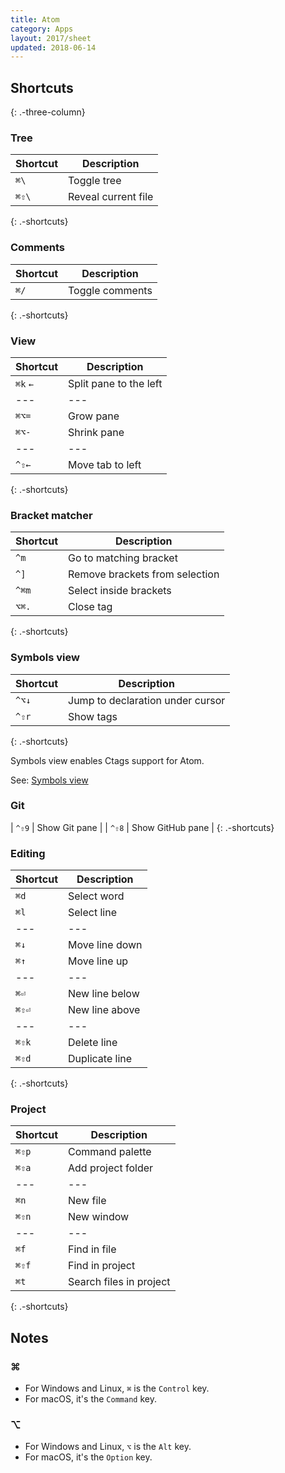 ```yaml
---
title: Atom
category: Apps
layout: 2017/sheet
updated: 2018-06-14
---
```


## Shortcuts

{: .-three-column}

### Tree

| Shortcut | Description         |
| -------- | ------------------- |
| `⌘\`     | Toggle tree         |
| `⌘⇧\`    | Reveal current file |

{: .-shortcuts}

### Comments

| Shortcut | Description     |
| -------- | --------------- |
| `⌘/`     | Toggle comments |

{: .-shortcuts}

### View

| Shortcut | Description            |
| -------- | ---------------------- |
| `⌘k` `←` | Split pane to the left |
| ---      | ---                    |
| `⌘⌥=`    | Grow pane              |
| `⌘⌥-`    | Shrink pane            |
| ---      | ---                    |
| `^⇧←`    | Move tab to left       |

{: .-shortcuts}

### Bracket matcher

| Shortcut | Description                    |
| -------- | ------------------------------ |
| `^m`     | Go to matching bracket         |
| `^]`     | Remove brackets from selection |
| `^⌘m`    | Select inside brackets         |
| `⌥⌘.`    | Close tag                      |

{: .-shortcuts}

### Symbols view

| Shortcut | Description                      |
| -------- | -------------------------------- |
| `^⌥↓`    | Jump to declaration under cursor |
| `^⇧r`    | Show tags                        |

{: .-shortcuts}

Symbols view enables Ctags support for Atom.

See: [Symbols view](https://atom.io/packages/symbols-view)

### Git

| `^⇧9` | Show Git pane |
| `^⇧8` | Show GitHub pane |
{: .-shortcuts}

### Editing

| Shortcut | Description    |
| -------- | -------------- |
| `⌘d`     | Select word    |
| `⌘l`     | Select line    |
| ---      | ---            |
| `⌘↓`     | Move line down |
| `⌘↑`     | Move line up   |
| ---      | ---            |
| `⌘⏎`     | New line below |
| `⌘⇧⏎`    | New line above |
| ---      | ---            |
| `⌘⇧k`    | Delete line    |
| `⌘⇧d`    | Duplicate line |

{: .-shortcuts}

### Project

| Shortcut | Description             |
| -------- | ----------------------- |
| `⌘⇧p`    | Command palette         |
| `⌘⇧a`    | Add project folder      |
| ---      | ---                     |
| `⌘n`     | New file                |
| `⌘⇧n`    | New window              |
| ---      | ---                     |
| `⌘f`     | Find in file            |
| `⌘⇧f`    | Find in project         |
| `⌘t`     | Search files in project |

{: .-shortcuts}

## Notes

### ⌘

- For Windows and Linux, `⌘` is the `Control` key.
- For macOS, it's the `Command` key.

### ⌥

- For Windows and Linux, `⌥` is the `Alt` key.
- For macOS, it's the `Option` key.
